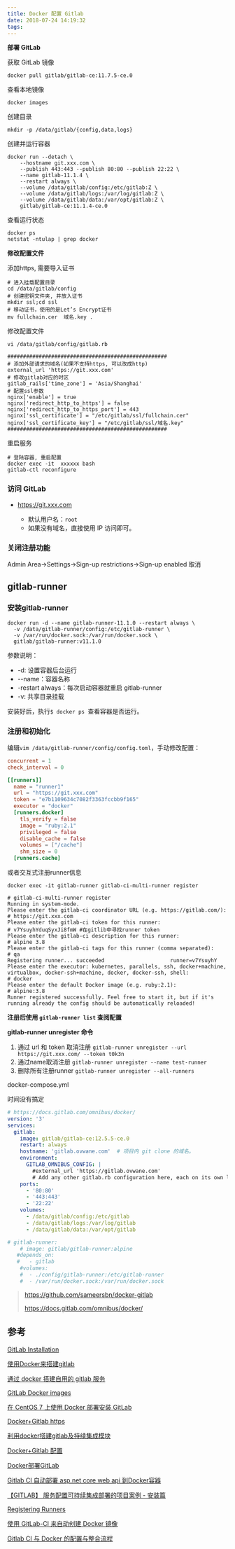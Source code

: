 ```yaml
---
title: Docker 配置 Gitlab
date: 2018-07-24 14:19:32
tags:
---
```


**部署 GitLab**

获取 GitLab 镜像

```shell
docker pull gitlab/gitlab-ce:11.7.5-ce.0
```

查看本地镜像

```shell
docker images 
```

创建目录

```shell
mkdir -p /data/gitlab/{config,data,logs}
```

创建并运行容器

```shell
docker run --detach \
    --hostname git.xxx.com \
    --publish 443:443 --publish 80:80 --publish 22:22 \
    --name gitlab-11.1.4 \
    --restart always \
    --volume /data/gitlab/config:/etc/gitlab:Z \
    --volume /data/gitlab/logs:/var/log/gitlab:Z \
    --volume /data/gitlab/data:/var/opt/gitlab:Z \
    gitlab/gitlab-ce:11.1.4-ce.0 
```

查看运行状态

```shell
docker ps
netstat -ntulap | grep docker
```

**修改配置文件**

添加https, 需要导入证书

 ```shell
# 进入挂载配置目录
cd /data/gitlab/config
# 创建密钥文件夹, 并放入证书
mkdir ssl;cd ssl
# 移动证书，使用的是Let’s Encrypt证书
mv fullchain.cer  域名.key .
 ```

修改配置文件

```
vi /data/gitlab/config/gitlab.rb

###################################################
# 添加外部请求的域名(如果不支持https, 可以改成http)
external_url 'https://git.xxx.com'
# 修改gitlab对应的时区 
gitlab_rails['time_zone'] = 'Asia/Shanghai'
# 配置ssl参数
nginx['enable'] = true
nginx['redirect_http_to_https'] = false
nginx['redirect_http_to_https_port'] = 443
nginx['ssl_certificate'] = "/etc/gitlab/ssl/fullchain.cer"
nginx['ssl_certificate_key'] = "/etc/gitlab/ssl/域名.key"
###################################################
```

重启服务

```shell
# 登陆容器, 重启配置
docker exec -it  xxxxxx bash   
gitlab-ctl reconfigure
```



### 访问 GitLab

- https://git.xxx.com
  
  - 默认用户名：`root`
  - 如果没有域名，直接使用 IP 访问即可。
  
  

### 关闭注册功能

Admin Area->Settings->Sign-up restrictions->Sign-up enabled 取消



## gitlab-runner

### 安装gitlab-runner

```shell
docker run -d --name gitlab-runner-11.1.0 --restart always \
  -v /data/gitlab-runner/config:/etc/gitlab-runner \
  -v /var/run/docker.sock:/var/run/docker.sock \
  gitlab/gitlab-runner:v11.1.0
```

参数说明：

- -d: 设置容器后台运行
- --name：容器名称
- -restart always：每次启动容器就重启 gitlab-runner
- -v: 共享目录挂载

安装好后，执行`$ docker ps `查看容器是否运行。

### 注册和初始化

编辑`vim /data/gitlab-runner/config/config.toml`，手动修改配置：

```toml
concurrent = 1
check_interval = 0

[[runners]]
  name = "runner1"
  url = "https://git.xxx.com"
  token = "e7b1109634c7082f3363fccbb9f165"
  executor = "docker"
  [runners.docker]
    tls_verify = false
    image = "ruby:2.1"
    privileged = false
    disable_cache = false
    volumes = ["/cache"]
    shm_size = 0
  [runners.cache] 
```

或者交互式注册runner信息

```shell
docker exec -it gitlab-runner gitlab-ci-multi-runner register
```

```shell
# gitlab-ci-multi-runner register
Running in system-mode.
Please enter the gitlab-ci coordinator URL (e.g. https://gitlab.com/):
# https://git.xxx.com
Please enter the gitlab-ci token for this runner:
# v7YsuyhYduqSyxJi8fmW #在gitlib中寻找runner token
Please enter the gitlab-ci description for this runner:
# alpine 3.8
Please enter the gitlab-ci tags for this runner (comma separated):
# qa
Registering runner... succeeded                     runner=v7YsuyhY
Please enter the executor: kubernetes, parallels, ssh, docker+machine, virtualbox, docker-ssh+machine, docker, docker-ssh, shell:
# docker
Please enter the default Docker image (e.g. ruby:2.1):
# alpine:3.8
Runner registered successfully. Feel free to start it, but if it's running already the config should be automatically reloaded!
```

**注册后使用 `gitlab-runner list` 查阅配置**

**gitlab-runner unregister 命令**

1. 通过 url 和 token 取消注册 `gitlab-runner unregister --url https://git.xxx.com/ --token t0k3n`
2. 通过name取消注册 `gitlab-runner unregister --name test-runner`
3. 删除所有注册runner `gitlab-runner unregister --all-runners`



docker-compose.yml

时间没有搞定

```yaml
# https://docs.gitlab.com/omnibus/docker/
version: '3'
services:
  gitlab:
    image: gitlab/gitlab-ce:12.5.5-ce.0
    restart: always
    hostname: 'gitlab.ovwane.com'  # 项目内 git clone 的域名。
    environment:
      GITLAB_OMNIBUS_CONFIG: |
        #external_url 'https://gitlab.ovwane.com'
        # Add any other gitlab.rb configuration here, each on its own line
    ports:
      - '80:80'
      - '443:443'
      - '22:22'
    volumes:
      - /data/gitlab/config:/etc/gitlab
      - /data/gitlab/logs:/var/log/gitlab
      - /data/gitlab/data:/var/opt/gitlab

# gitlab-runner:
    # image: gitlab/gitlab-runner:alpine
   #depends_on:
   #   - gitlab
    #volumes:
    #  - ./config/gitlab-runner:/etc/gitlab-runner
    #  - /var/run/docker.sock:/var/run/docker.sock
```

> https://github.com/sameersbn/docker-gitlab
>
> https://docs.gitlab.com/omnibus/docker/



## 参考

 [GitLab Installation](https://about.gitlab.com/installation/)

[使用Docker来搭建gitlab](http://blog.daocloud.io/using-docker-deploy-gitlab/)

[通过 docker 搭建自用的 gitlab 服务](https://www.jianshu.com/p/8d8e6b45a514)

[GitLab Docker images](https://docs.gitlab.com/omnibus/docker/)

[在 CentOS 7 上使用 Docker 部署安装 GitLab](https://my.oschina.net/u/1432614/blog/658568)

 [Docker+Gitlab https](https://medium.com/@CoderAFI/docker-gitlab-3fa06d6ec0b5)

 [利用docker搭建gitlab及持续集成模块](http://blog.fatedier.com/2016/04/05/install-gitlab-supporting-ci-with-docker/#%E5%90%AF%E5%8A%A8-gitlab)

 [Docker+Gitlab 配置](https://medium.com/@CoderAFI/docker-gitlab-3fa06d6ec0b5)

[Docker部署GitLab](https://www.centos.bz/2017/09/docker%e9%83%a8%e7%bd%b2gitlab/)

[Gitlab CI 自动部署 asp.net core web api 到Docker容器](https://www.cnblogs.com/jesse2013/p/gitlab-ci-netcoreapi-on-docker.html)

[【GITLAB】 服务配置可持续集成部署的项目案例 - 安装篇](https://segmentfault.com/a/1190000013362589)

[Registering Runners](https://docs.gitlab.com/runner/register/index.html)

[使用 GitLab-CI 来自动创建 Docker 镜像](http://www.ttlsa.com/docker/use-gitlab-ci-to-automatically-create-docker-images/)

[Gitlab CI 与 Docker 的配置与整合流程](https://wjqwsp.github.io/2016/11/23/Gitlab-CI-%E4%B8%8E-Docker-%E7%9A%84%E9%85%8D%E7%BD%AE%E4%B8%8E%E6%95%B4%E5%90%88%E6%B5%81%E7%A8%8B/)